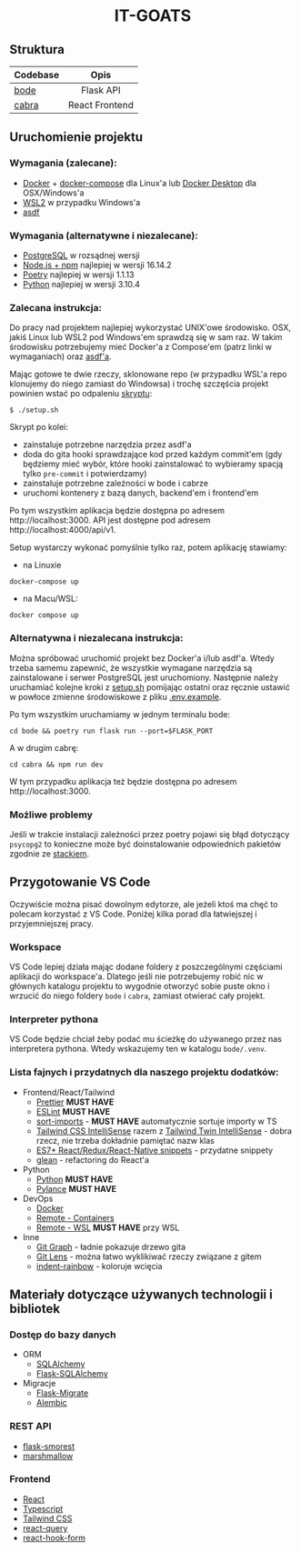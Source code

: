 <h1 align="center">
IT-GOATS
</h1>

## Struktura

| Codebase       |      Opis      |
| :------------- | :------------: |
| [bode](bode)   |   Flask API    |
| [cabra](cabra) | React Frontend |

## Uruchomienie projektu

### Wymagania (zalecane):

- [Docker](https://docs.docker.com/get-docker/) + [docker-compose](https://docs.docker.com/compose/) dla Linux'a lub [Docker Desktop](https://docs.docker.com/get-docker/) dla OSX/Windows'a
- [WSL2](https://docs.microsoft.com/en-us/windows/wsl/install) w przypadku Windows'a
- [asdf](https://github.com/asdf-vm/asdf)

### Wymagania (alternatywne i niezalecane):

- [PostgreSQL](https://www.postgresql.org/) w rozsądnej wersji
- [Node.js + npm](https://nodejs.org/en/) najlepiej w wersji 16.14.2
- [Poetry](https://python-poetry.org/) najlepiej w wersji 1.1.13
- [Python](https://www.python.org/downloads/) najlepiej w wersji 3.10.4

### Zalecana instrukcja:

Do pracy nad projektem najlepiej wykorzystać UNIX'owe środowisko.
OSX, jakiś Linux lub WSL2 pod Windows'em sprawdzą się w sam raz. W takim środowisku potrzebujemy mieć Docker'a z Compose'em (patrz linki w wymaganiach) oraz [asdf'a](https://asdf-vm.com/guide/getting-started.html).

Mając gotowe te dwie rzeczy, sklonowane repo (w przypadku WSL'a repo klonujemy do niego zamiast do Windowsa) i trochę szczęścia projekt powinien wstać po odpaleniu [skryptu](setup.sh):

```
$ ./setup.sh
```

Skrypt po kolei:

- zainstaluje potrzebne narzędzia przez asdf'a
- doda do gita hooki sprawdzające kod przed każdym commit'em (gdy będziemy mieć wybór, które hooki zainstalować to wybieramy spacją tylko `pre-commit` i potwierdzamy)
- zainstaluje potrzebne zależności w bode i cabrze
- uruchomi kontenery z bazą danych, backend'em i frontend'em

Po tym wszystkim aplikacja będzie dostępna po adresem http://localhost:3000. API jest dostępne pod adresem http://localhost:4000/api/v1.

Setup wystarczy wykonać pomyślnie tylko raz, potem aplikację stawiamy:

- na Linuxie

```
docker-compose up
```

- na Macu/WSL:

```
docker compose up
```

### Alternatywna i niezalecana instrukcja:

Można spróbować uruchomić projekt bez Docker'a i/lub asdf'a. Wtedy trzeba samemu zapewnić, że wszystkie wymagane narzędzia są zainstalowane i serwer PostgreSQL jest uruchomiony. Następnie należy uruchamiać kolejne kroki z [setup.sh](setup.sh) pomijając ostatni oraz ręcznie ustawić w powłoce zmienne środowiskowe z pliku [.env.example](.env.example).

Po tym wszystkim uruchamiamy w jednym terminalu bode:

```
cd bode && poetry run flask run --port=$FLASK_PORT
```

A w drugim cabrę:

```
cd cabra && npm run dev
```

W tym przypadku aplikacja też będzie dostępna po adresem http://localhost:3000.

### Możliwe problemy

Jeśli w trakcie instalacji zależności przez poetry pojawi się błąd dotyczący `psycopg2` to konieczne może być doinstalowanie odpowiednich pakietów zgodnie ze [stackiem](https://stackoverflow.com/questions/11618898/pg-config-executable-not-found).

## Przygotowanie VS Code

Oczywiście można pisać dowolnym edytorze, ale jeżeli ktoś ma chęć to polecam korzystać z VS Code. Poniżej kilka porad dla łatwiejszej i przyjemniejszej pracy.

### Workspace

VS Code lepiej działa mając dodane foldery z poszczególnymi częściami aplikacji do workspace'a. Dlatego jeśli nie potrzebujemy robić nic w głównych katalogu projektu to wygodnie otworzyć sobie puste okno i wrzucić do niego foldery `bode` i `cabra`, zamiast otwierać cały projekt.

### Interpreter pythona

VS Code będzie chciał żeby podać mu ścieżkę do używanego przez nas interpretera pythona. Wtedy wskazujemy ten w katalogu `bode/.venv`.

### Lista fajnych i przydatnych dla naszego projektu dodatków:

- Frontend/React/Tailwind
  - [Prettier](https://marketplace.visualstudio.com/items?itemName=esbenp.prettier-vscode) **MUST HAVE**
  - [ESLint](https://marketplace.visualstudio.com/items?itemName=dbaeumer.vscode-eslint) **MUST HAVE**
  - [sort-imports](https://marketplace.visualstudio.com/items?itemName=amatiasq.sort-imports) - **MUST HAVE** automatycznie sortuje importy w TS
  - [Tailwind CSS IntelliSense](https://marketplace.visualstudio.com/items?itemName=bradlc.vscode-tailwindcss) razem z [Tailwind Twin IntelliSense](https://marketplace.visualstudio.com/items?itemName=lightyen.tailwindcss-intellisense-twin) - dobra rzecz, nie trzeba dokładnie pamiętać nazw klas
  - [ES7+ React/Redux/React-Native snippets](https://marketplace.visualstudio.com/items?itemName=dsznajder.es7-react-js-snippets) - przydatne snippety
  - [glean](https://marketplace.visualstudio.com/items?itemName=wix.glean) - refactoring do React'a
- Python
  - [Python](https://marketplace.visualstudio.com/items?itemName=ms-python.python) **MUST HAVE**
  - [Pylance](https://marketplace.visualstudio.com/items?itemName=ms-python.vscode-pylance) **MUST HAVE**
- DevOps
  - [Docker](https://marketplace.visualstudio.com/items?itemName=ms-azuretools.vscode-docker)
  - [Remote - Containers](https://marketplace.visualstudio.com/items?itemName=ms-vscode-remote.remote-containers)
  - [Remote - WSL](https://marketplace.visualstudio.com/items?itemName=ms-vscode-remote.remote-wsl) **MUST HAVE** przy WSL
- Inne
  - [Git Graph](https://marketplace.visualstudio.com/items?itemName=mhutchie.git-graph) - ładnie pokazuje drzewo gita
  - [Git Lens](https://marketplace.visualstudio.com/items?itemName=eamodio.gitlens) - można łatwo wyklikiwać rzeczy związane z gitem
  - [indent-rainbow](https://marketplace.visualstudio.com/items?itemName=oderwat.indent-rainbow) - koloruje wcięcia

## Materiały dotyczące używanych technologii i bibliotek

### Dostęp do bazy danych

- ORM
  - [SQLAlchemy](https://docs.sqlalchemy.org/en/14/)
  - [Flask-SQLAlchemy](https://flask-sqlalchemy.palletsprojects.com/en/2.x/)
- Migracje
  - [Flask-Migrate](https://flask-migrate.readthedocs.io/en/latest/)
  - [Alembic](https://alembic.sqlalchemy.org/en/latest/)

### REST API

- [flask-smorest](https://flask-smorest.readthedocs.io/en/latest/)
- [marshmallow](https://marshmallow.readthedocs.io/en/stable/)

### Frontend

- [React](https://beta.reactjs.org/)
- [Typescript](https://www.typescriptlang.org/)
- [Tailwind CSS](https://tailwindcss.com/)
- [react-query](https://react-query.tanstack.com/)
- [react-hook-form](https://react-hook-form.com/)
